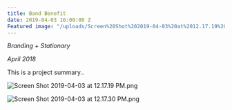 ```yaml
---
title: Band Benefit
date: 2019-04-03 16:09:00 Z
Featured image: "/uploads/Screen%20Shot%202019-04-03%20at%2012.17.19%20PM.png"
---
```


*Branding \+ Stationary*

*April 2018*

This is a project summary..

![Screen Shot 2019-04-03 at 12.17.19 PM.png](/uploads/Screen%20Shot%202019-04-03%20at%2012.17.19%20PM.png)

![Screen Shot 2019-04-03 at 12.17.30 PM.png](/uploads/Screen%20Shot%202019-04-03%20at%2012.17.30%20PM.png)